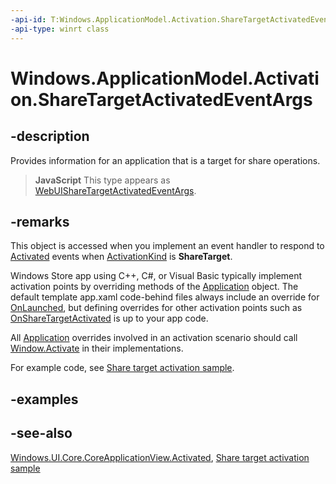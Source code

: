 ```yaml
---
-api-id: T:Windows.ApplicationModel.Activation.ShareTargetActivatedEventArgs
-api-type: winrt class
---
```


<!-- Class syntax.
public class ShareTargetActivatedEventArgs : Windows.ApplicationModel.Activation.IActivatedEventArgs, Windows.ApplicationModel.Activation.IActivatedEventArgsWithUser, Windows.ApplicationModel.Activation.IShareTargetActivatedEventArgs
-->

# Windows.ApplicationModel.Activation.ShareTargetActivatedEventArgs

## -description
Provides information for an application that is a target for share operations.



> **JavaScript**
> This type appears as [WebUIShareTargetActivatedEventArgs](../windows.ui.webui/webuisharetargetactivatedeventargs.md).

## -remarks
This object is accessed when you implement an event handler to respond to [Activated](../windows.applicationmodel.core/coreapplicationview_activated.md) events when [ActivationKind](activationkind.md) is **ShareTarget**.

Windows Store app using C++, C#, or Visual Basic typically implement activation points by overriding methods of the [Application](../windows.ui.xaml/application.md) object. The default template app.xaml code-behind files always include an override for [OnLaunched](../windows.ui.xaml/application_onlaunched.md), but defining overrides for other activation points such as [OnShareTargetActivated](../windows.ui.xaml/application_onsharetargetactivated.md) is up to your app code.

All [Application](../windows.ui.xaml/application.md) overrides involved in an activation scenario should call [Window.Activate](../windows.ui.xaml/window_activate.md) in their implementations.

For example code, see [Share target activation sample](http://go.microsoft.com/fwlink/p/?LinkID=231519).

## -examples

## -see-also
[Windows.UI.Core.CoreApplicationView.Activated](../windows.applicationmodel.core/coreapplicationview_activated.md), [Share target activation sample](http://go.microsoft.com/fwlink/p/?LinkID=231519)